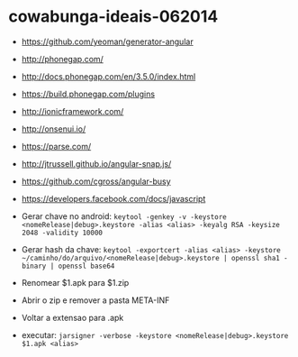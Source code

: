 cowabunga-ideais-062014
=======================


* https://github.com/yeoman/generator-angular
* http://phonegap.com/
* http://docs.phonegap.com/en/3.5.0/index.html
* https://build.phonegap.com/plugins
* http://ionicframework.com/
* http://onsenui.io/
* https://parse.com/
* http://jtrussell.github.io/angular-snap.js/
* https://github.com/cgross/angular-busy
* https://developers.facebook.com/docs/javascript


* Gerar chave no android: `keytool -genkey -v -keystore <nomeRelease|debug>.keystore -alias <alias> -keyalg RSA -keysize 2048 -validity 10000`
* Gerar hash da chave: `keytool -exportcert -alias <alias> -keystore ~/caminho/do/arquivo/<nomeRelease|debug>.keystore | openssl sha1 -binary | openssl base64`


* Renomear $1.apk para $1.zip
 * Abrir o zip e remover a pasta META-INF
 * Voltar a extensao para .apk
 * executar: `jarsigner -verbose -keystore <nomeRelease|debug>.keystore $1.apk <alias>`

